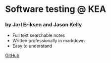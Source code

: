 # Software testing @ KEA
### by Jarl Eriksen and Jason Kelly

- Full text searchable notes
- Written professionally in markdown
- Easy to understand

[GitHub](https://github.com/jasonkellydk/software-testing/)